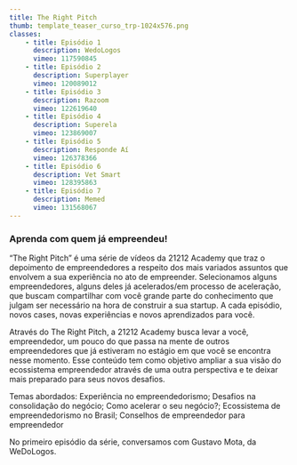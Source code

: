 ```yaml
---
title: The Right Pitch
thumb: template_teaser_curso_trp-1024x576.png
classes:
    - title: Episódio 1
      description: WedoLogos
      vimeo: 117590845
    - title: Episódio 2
      description: Superplayer
      vimeo: 120089012
    - title: Episódio 3
      description: Razoom
      vimeo: 122619640
    - title: Episódio 4
      description: Superela
      vimeo: 123869007
    - title: Episódio 5
      description: Responde Aí
      vimeo: 126378366
    - title: Episódio 6
      description: Vet Smart
      vimeo: 128395863
    - title: Episódio 7
      description: Memed
      vimeo: 131568067
---
```

<h3>Aprenda com quem já empreendeu!</h3>
“The Right Pitch” é uma série de vídeos da 21212 Academy que traz o depoimento de empreendedores a respeito dos mais variados assuntos que envolvem a sua experiência no ato de empreender. Selecionamos alguns empreendedores, alguns deles já acelerados/em processo de aceleração, que buscam compartilhar com você grande parte do conhecimento que julgam ser necessário na hora de construir a sua startup. A cada episódio, novos cases, novas experiências e novos aprendizados para você.

Através do The Right Pitch, a 21212 Academy busca levar a você, empreendedor, um pouco do que passa na mente de outros empreendedores que já estiveram no estágio em que você se encontra nesse momento. Esse conteúdo tem como objetivo ampliar a sua visão do ecossistema empreendedor através de uma outra perspectiva e te deixar mais preparado para seus novos desafios.

Temas abordados: Experiência no empreendedorismo; Desafios na consolidação do negócio; Como acelerar o seu negócio?; Ecossistema de empreendedorismo no Brasil; Conselhos de empreendedor para empreendedor

No primeiro episódio da série, conversamos com Gustavo Mota, da WeDoLogos.


